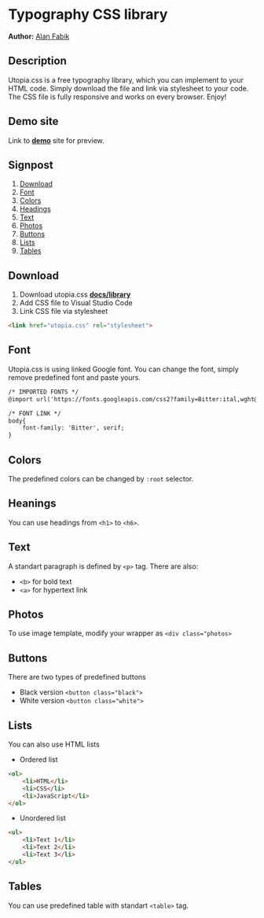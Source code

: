 # Typography CSS library
**Author:** [Alan Fabik](https://github.com/AlanFabik)
## Description
Utopia.css is a free typography library, which you can implement to your HTML code. Simply download the file and link via stylesheet to your code. The CSS file is fully responsive and works on every browser. Enjoy!
## Demo site
Link to **[demo](https://github.com/pslib-cz/2022l4web-css-typographic-library-AlanFabik)** site for preview.
## Signpost
1. [Download](#Download)
2. [Font](#Font)
3. [Colors](#Colors)
4. [Headings](#Headings)
5. [Text](#Text)
6. [Photos](#Photos)
7. [Buttons](#Buttons)
8. [Lists](#Lists)
9. [Tables](#Tables)
## Download
1. Download utopia.css **[docs/library](https://github.com/pslib-cz/2022l4web-css-typographic-library-AlanFabik/tree/master/docs/library)**
2. Add CSS file to Visual Studio Code
3. Link CSS file via stylesheet
```html
<link href="utopia.css" rel="stylesheet">
```
## Font
Utopia.css is using linked Google font. You can change the font, simply remove predefined font and paste yours.
```html
/* IMPORTED FONTS */
@import url('https://fonts.googleapis.com/css2?family=Bitter:ital,wght@0,300;0,400;0,500;0,700;1,300;1,400;1,500;1,700&display=swap');

/* FONT LINK */
body{
    font-family: 'Bitter', serif;
}
```
## Colors
The predefined colors can be changed by `:root` selector.
## Heanings
You can use headings from `<h1>` to `<h6>`.
## Text
A standart paragraph is defined by `<p>` tag. There are also:
* `<b>` for bold text
* `<a>` for hypertext link
## Photos
To use image template, modify your wrapper as `<div class="photos>`
## Buttons
There are two types of predefined buttons
* Black version
`<button class="black">`
* White version
`<button class="white">`
## Lists
You can also use HTML lists
* Ordered list
```html
<ol>
    <li>HTML</li>
    <li>CSS</li>
    <li>JavaScript</li>
</ol>
```
* Unordered list
```html
<ul>
    <li>Text 1</li>
    <li>Text 2</li>
    <li>Text 3</li>
</ul>
```
## Tables
You can use predefined table with standart `<table>` tag.
